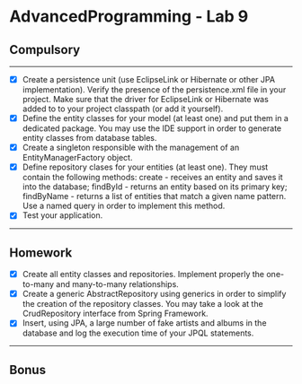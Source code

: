 # AdvancedProgramming - Lab 9

## Compulsory

----------

- [x] Create a persistence unit (use EclipseLink or Hibernate or other JPA implementation).
Verify the presence of the persistence.xml file in your project. Make sure that the driver for EclipseLink or Hibernate was added to to your project classpath (or add it yourself).
- [x] Define the entity classes for your model (at least one) and put them in a dedicated package. You may use the IDE support in order to generate entity classes from database tables.
- [x] Create a singleton responsible with the management of an EntityManagerFactory object.
- [x] Define repository clases for your entities (at least one). They must contain the following methods:
create - receives an entity and saves it into the database;
findById - returns an entity based on its primary key;
findByName - returns a list of entities that match a given name pattern. Use a named query in order to implement this method.
- [x] Test your application.
------------------

## Homework

- [x] Create all entity classes and repositories. Implement properly the one-to-many and many-to-many relationships.
- [x] Create a generic AbstractRepository using generics in order to simplify the creation of the repository classes. You may take a look at the CrudRepository interface from Spring Framework.
- [x] Insert, using JPA, a large number of fake artists and albums in the database and log the execution time of your JPQL statements.

-------------------------------

## Bonus


